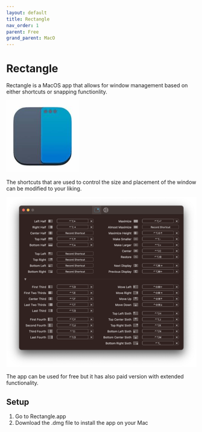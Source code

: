 ```yaml
---
layout: default
title: Rectangle
nav_order: 1
parent: Free
grand_parent: MacO
---
```


# Rectangle

Rectangle is a MacOS app that allows for window management based on either shortcuts or snapping functionlity.

![Image is broken :C](../../../assets/images/rectangle-logo.png)

The shortcuts that are used to control the size and placement of the window can be modified to your liking.

![Image is broken :C](../../../assets/images/rectangle-shortcuts.png)

The app can be used for free but it has also paid version with extended functionality.



## Setup

1. Go to Rectangle.app
2. Download the .dmg file to install the app on your Mac
